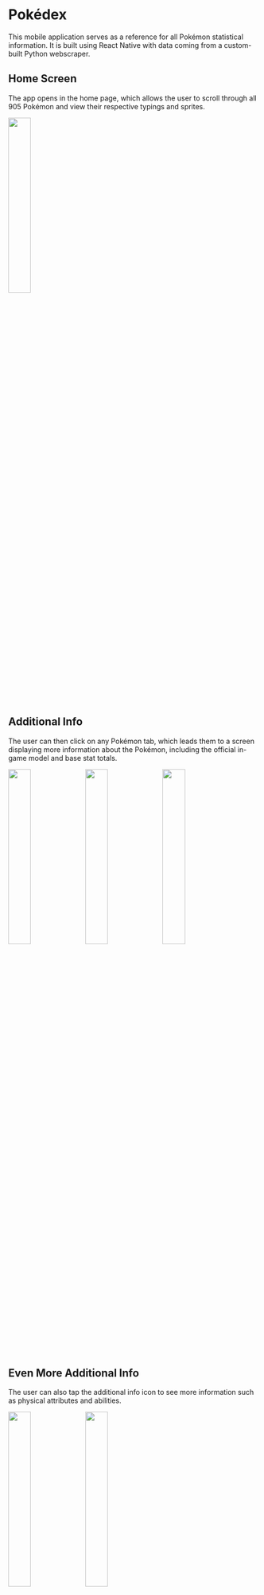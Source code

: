 # Pokédex

This mobile application serves as a reference for all Pokémon statistical information. It is built using React Native with data coming from a custom-built Python webscraper.

## Home Screen

The app opens in the home page, which allows the user to scroll through all 905 Pokémon and view their respective typings and sprites. 

<img src="https://user-images.githubusercontent.com/92560993/176736591-91a9dd2f-af51-4e92-aa48-49f775ab7ba8.PNG" width=30% height=30%>

## Additional Info 

The user can then click on any Pokémon tab, which leads them to a screen displaying more information about the Pokémon, including the official in-game model and base stat totals.

<p float="left">
  <img src="https://user-images.githubusercontent.com/92560993/176733393-45d9279e-c4b8-45bb-8c0b-697f1c4ae394.PNG" width=30% height=30%>
  <img src="https://user-images.githubusercontent.com/92560993/176733391-d2148150-0f47-4882-9ccf-0e933e22c276.PNG" width=30% height=30%>
  <img src="https://user-images.githubusercontent.com/92560993/176733388-5ebea340-e34e-418c-9671-d8368f0f272c.PNG" width=30% height=30%>
</p>

## Even More Additional Info 
The user can also tap the additional info icon to see more information such as physical attributes and abilities. 

<p float="left">
  <img src="https://user-images.githubusercontent.com/92560993/176733387-370fc40a-7d63-4ae2-ab48-4b073129e658.PNG" width=30% height=30%>
  <img src="https://user-images.githubusercontent.com/92560993/176733381-f057640b-a88d-4a00-8038-17a5a3c78fae.PNG" width=30% height=30%>
</p>

## Data

The data is collected through a Python application that scrapes Serebii.net. 

### Sample CSV output 

Here is the output CSV file after running the scraper program.

```
|Number|Name        |Classification           |Height                |Weight                   |Typings                |Abilities                                       |Base Stat Total|HP |Attack|Defense|Sp.Attack|Sp.Defense|Speed|
|------|------------|-------------------------|----------------------|-------------------------|-----------------------|------------------------------------------------|---------------|---|------|-------|---------|----------|-----|
|#001  |Bulbasaur   |Seed Pokémon             |['2\'04"', '0.7m']    |['15.2lbs', '6.9kg']     |['Grass', 'Poison']    |['Overgrow', 'Chlorophyll']                     |318            |45 |49    |49     |65       |65        |45   |
|#002  |Ivysaur     |Seed Pokémon             |['3\'03"', '1.0m']    |['28.7lbs', '13.0kg']    |['Grass', 'Poison']    |['Overgrow', 'Chlorophyll']                     |405            |60 |62    |63     |80       |80        |60   |
|#003  |Venusaur    |Seed Pokémon             |['6\'07"', '2.0m']    |['220.5lbs', '100.0kg']  |['Grass', 'Poison']    |['Overgrow', 'Chlorophyll']                     |525            |80 |82    |83     |100      |100       |80   |
|...
|#903  |Sneasler    |Free Climb Pokémon       |['4\'03"', '1.3m']    |['94.8lbs', '43kg']      |['Fighting', 'Poison'] |['Pressure', 'Poison Touch']                    |510            |80 |130   |60     |40       |80        |120  |
|#904  |Overqwil    |Pin Cluster Pokémon      |['8\'02"', '2.5m'     |['133.4lbs', '60.5kg']   |['Dark', 'Poison']     |['Poison Point', 'Swift Swim', 'Intimidate']    |510            |85 |115   |95     |65       |65        |85   |
|#905  |Enamorus    |Love-Hate Pokémon        |['5\'03"', '1.6m']    |['105.8lbs', '48kg']     |['Fairy', 'Flying']    |['Healer', 'Contrary']                          |580            |74 |115   |70     |135      |80        |106  |
```
*Note to self: Separate Kanto Forms
